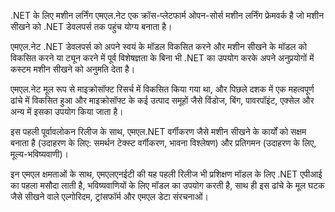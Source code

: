 .NET के लिए मशीन लर्निंग
एमएल.नेट एक क्रॉस-प्लेटफार्म ओपन-सोर्स मशीन लर्निंग फ्रेमवर्क है जो मशीन सीखने को .NET डेवलपर्स तक पहुंच योग्य बनाता है।

एमएल.नेट .NET डेवलपर्स को अपने स्वयं के मॉडल विकसित करने और मशीन सीखने के मॉडल को विकसित करने या ट्यून करने में पूर्व विशेषज्ञता के बिना भी .NET का उपयोग करके अपने अनुप्रयोगों में कस्टम मशीन सीखने को अनुमति देता है।

एमएल.नेट मूल रूप से माइक्रोसॉफ्ट रिसर्च में विकसित किया गया था, और पिछले दशक में एक महत्वपूर्ण ढांचे में विकसित हुआ और माइक्रोसॉफ्ट के कई उत्पाद समूहों जैसे विंडोज, बिंग, पावरपॉइंट, एक्सेल और अन्य में इसका उपयोग किया जाता है।

इस पहली पूर्वावलोकन रिलीज के साथ, एमएल.NET वर्गीकरण जैसे मशीन सीखने के कार्यों को सक्षम बनाता है (उदाहरण के लिए: समर्थन टेक्स्ट वर्गीकरण, भावना विश्लेषण) और प्रतिगमन (उदाहरण के लिए, मूल्य-भविष्यवाणी)।

इन एमएल क्षमताओं के साथ, एमएलएनईटी की यह पहली रिलीज भी प्रशिक्षण मॉडल के लिए .NET एपीआई का पहला मसौदा लाती है, भविष्यवाणियों के लिए मॉडल का उपयोग करती है, साथ ही इस ढांचे के मूल घटक जैसे सीखने वाले एल्गोरिदम, ट्रांसफॉर्म और एमएल डेटा संरचनाओं।
